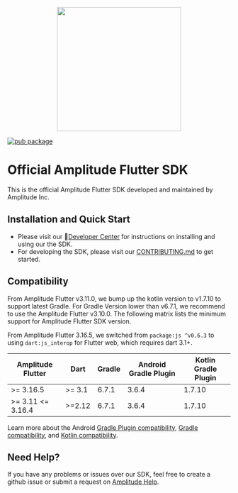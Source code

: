 <p align="center">
  <a href="https://amplitude.com" target="_blank" align="center">
    <img src="https://static.amplitude.com/lightning/46c85bfd91905de8047f1ee65c7c93d6fa9ee6ea/static/media/amplitude-logo-with-text.4fb9e463.svg" width="280">
  </a>
  <br />
</p>

[![pub package](https://img.shields.io/pub/v/amplitude_flutter.svg)](https://pub.dartlang.org/packages/amplitude_flutter)

# Official Amplitude Flutter SDK

This is the official Amplitude Flutter SDK developed and maintained by Amplitude Inc.

## Installation and Quick Start

- Please visit our :100:[Developer Center](https://developers.amplitude.com/docs/flutter-setup) for instructions on installing and using our the SDK.
- For developing the SDK, please visit our [CONTRIBUTING.md](https://github.com/amplitude/Amplitude-Flutter/blob/main/CONTRIBUTING.md) to get started.

## Compatibility

From Amplitude Flutter v3.11.0, we bump up the kotlin version to v1.7.10 to support latest Gradle. For Gradle Version lower than v6.7.1, we recommend to use the Amplitude Flutter v3.10.0. The following matrix lists the minimum support for Amplitude Flutter SDK version.

From Amplitude Flutter 3.16.5, we switched from `package:js ^v0.6.3` to using `dart:js_interop` for Flutter web, which requires dart 3.1+.

|Amplitude Flutter  |Dart    |Gradle   |Android Gradle Plugin|Kotlin Gradle Plugin|
|-------------------|--------|---------|---------------------|--------------------|
| >= 3.16.5         | >= 3.1 |   6.7.1 | 3.6.4               | 1.7.10             |
| >= 3.11 <= 3.16.4 | >=2.12 |   6.7.1 | 3.6.4               | 1.7.10             |


Learn more about the Android [Gradle Plugin compatibility](https://developer.android.com/studio/releases/gradle-plugin#updating-gradle), [Gradle compatibility](https://docs.gradle.org/current/userguide/compatibility.html#kotlin), and [Kotlin compatibility](https://kotlinlang.org/docs/whatsnew17.html#bumping-minimum-supported-versions).

## Need Help?

If you have any problems or issues over our SDK, feel free to create a github issue or submit a request on [Amplitude Help](https://help.amplitude.com/hc/en-us/requests/new).
